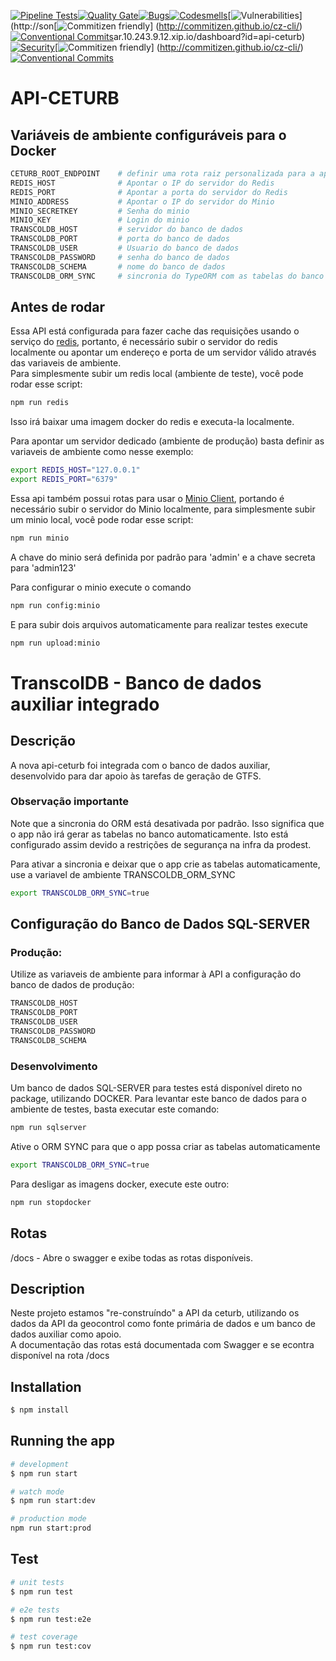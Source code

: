 [![Pipeline Tests](https://gitlab.es.gov.br/espm/apis/api-ceturb/badges/master/build.svg)](https://gitlab.es.gov.br/espm/apis/api-ceturb/pipelines)[![Quality Gate](http://sonar.10.243.9.12.xip.io/api/project_badges/measure?project=api-ceturb&metric=alert_status)](http://sonar.10.243.9.12.xip.io/dashboard?id=api-ceturb)[![Bugs](http://sonar.10.243.9.12.xip.io/api/project_badges/measure?project=api-ceturb&metric=bugs)](http://sonar.10.243.9.12.xip.io/dashboard?id=api-ceturb)[![Codesmells](http://sonar.10.243.9.12.xip.io/api/project_badges/measure?project=api-ceturb&metric=code_smells)](http://sonar.10.243.9.12.xip.io/dashboard?id=api-ceturb)[![Vulnerabilities](http://sonar.10.243.9.12.xip.io/api/project_badges/measure?project=api-ceturb&metric=vulnerabilities)](http://son[![Commitizen friendly](https://img.shields.io/badge/commitizen-friendly-brightgreen.svg)] (http://commitizen.github.io/cz-cli/) [![Conventional Commits](https://img.shields.io/badge/Conventional%20Commits-1.0.0-yellow.svg)](https://conventionalcommits.org)ar.10.243.9.12.xip.io/dashboard?id=api-ceturb)[![Security](http://sonar.10.243.9.12.xip.io/api/project_badges/measure?project=api-ceturb&metric=security_rating)](http://sonar.10.243.9.12.xip.io/dashboard?id=api-ceturb)[![Commitizen friendly](https://img.shields.io/badge/commitizen-friendly-brightgreen.svg)] (http://commitizen.github.io/cz-cli/)[![Conventional Commits](https://img.shields.io/badge/Conventional%20Commits-1.0.0-yellow.svg)](https://conventionalcommits.org)


# API-CETURB

## Variáveis de ambiente configuráveis para o Docker
```bash
CETURB_ROOT_ENDPOINT    # definir uma rota raiz personalizada para a aplicação ( exemplo: '/v2' ). ( default: '' )
REDIS_HOST              # Apontar o IP do servidor do Redis
REDIS_PORT              # Apontar a porta do servidor do Redis
MINIO_ADDRESS           # Apontar o IP do servidor do Minio
MINIO_SECRETKEY         # Senha do minio
MINIO_KEY               # Login do minio
TRANSCOLDB_HOST         # servidor do banco de dados
TRANSCOLDB_PORT         # porta do banco de dados
TRANSCOLDB_USER         # Usuario do banco de dados
TRANSCOLDB_PASSWORD     # senha do banco de dados
TRANSCOLDB_SCHEMA       # nome do banco de dados
TRANSCOLDB_ORM_SYNC     # sincronia do TypeORM com as tabelas do banco - false por padrão
```


## Antes de rodar
Essa API está configurada para fazer cache das requisições usando o serviço do <a href="https://redis.io/">redis</a>, portanto, é necessário subir o servidor do redis localmente ou apontar um endereço e porta de um servidor válido através das variaveis de ambiente.  
Para simplesmente subir um redis local (ambiente de teste), você pode rodar esse script:  
```bash
npm run redis
```
Isso irá baixar uma imagem docker do redis e executa-la localmente.  
  
Para apontar um servidor dedicado (ambiente de produção) basta definir as variaveis de ambiente como nesse exemplo:  
```bash
export REDIS_HOST="127.0.0.1"
export REDIS_PORT="6379"
```
Essa api também possui rotas para usar o <a href="https://www.minio.io/">Minio Client</a>, portando é necessário subir o servidor do Minio localmente, para simplesmente subir um minio local, você pode rodar esse script:

```bash
npm run minio
```
A chave do minio será definida por padrão para 'admin' e a chave secreta para 'admin123'

Para configurar o minio execute o comando

```bash
npm run config:minio
```

E para subir dois arquivos automaticamente para realizar testes execute

```bash
npm run upload:minio
```

# TranscolDB - Banco de dados auxiliar integrado

## Descrição

A nova api-ceturb foi integrada com o banco de dados auxiliar, desenvolvido para dar apoio às tarefas de geração de GTFS.  

### Observação importante
Note que a sincronia do ORM está desativada por padrão. Isso significa que o app não irá gerar as tabelas no banco automaticamente. Isto está configurado assim devido a restrições de segurança na infra da prodest.

Para ativar a sincronia e deixar que o app crie as tabelas automaticamente, use a variavel de ambiente TRANSCOLDB_ORM_SYNC
```bash
export TRANSCOLDB_ORM_SYNC=true
```

## Configuração do Banco de Dados SQL-SERVER
### Produção:
Utilize as variaveis de ambiente para informar à API a configuração do banco de dados de produção:
```bash
TRANSCOLDB_HOST
TRANSCOLDB_PORT
TRANSCOLDB_USER
TRANSCOLDB_PASSWORD
TRANSCOLDB_SCHEMA
```
### Desenvolvimento
Um banco de dados SQL-SERVER para testes está disponível direto no package, utilizando DOCKER. Para levantar este banco de dados para o ambiente de testes, basta executar este comando:

```bash
npm run sqlserver
```

Ative o ORM SYNC para que o app possa criar as tabelas automaticamente
```bash
export TRANSCOLDB_ORM_SYNC=true
```

Para desligar as imagens docker, execute este outro:
```bash
npm run stopdocker
```

## Rotas
/docs - Abre o swagger e exibe todas as rotas disponíveis.  

## Description

Neste projeto estamos "re-construíndo" a API da ceturb, utilizando os dados da API da geocontrol como fonte primária de dados e um banco de dados auxiliar como apoio.  
A documentação das rotas está documentada com Swagger e se econtra disponível na rota /docs

## Installation

```bash
$ npm install
```

## Running the app

```bash
# development
$ npm run start

# watch mode
$ npm run start:dev

# production mode
npm run start:prod
```

## Test

```bash
# unit tests
$ npm run test

# e2e tests
$ npm run test:e2e

# test coverage
$ npm run test:cov
```